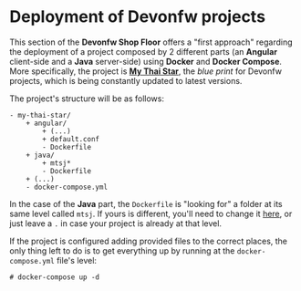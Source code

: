 # Deployment of Devonfw projects

This section of the **Devonfw Shop Floor** offers a "first approach" regarding the deployment of a project composed by 2 different parts (an **Angular** client-side and a **Java** server-side) using **Docker** and **Docker Compose**. More specifically, the project is [**My Thai Star**](http://github.com/oasp/my-thai-star.git), the _blue print_ for Devonfw projects, which is being constantly updated to latest versions.

The project's structure will be as follows:

````
- my-thai-star/
    + angular/
        + (...)
        + default.conf
        - Dockerfile
    + java/
        + mtsj*
        - Dockerfile
    + (...)
    - docker-compose.yml
````

In the case of the **Java** part, the `Dockerfile` is "looking for" a folder at its same level called `mtsj`. If yours is different, you'll need to change it [here](https://github.com/devonfw/devonfw-shop-floor/blob/master/dsf4docker/devonfw-deployment/java/Dockerfile#L4), or just leave a `.` in case your project is already at that level.

If the project is configured adding provided files to the correct places, the only thing left to do is to get everything up by running at the `docker-compose.yml` file's level:

`# docker-compose up -d`
